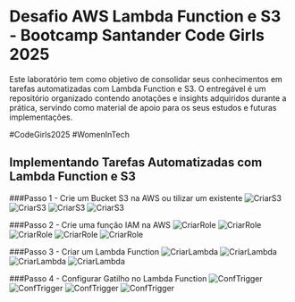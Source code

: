 # Desafio AWS Lambda Function e S3 - Bootcamp Santander Code Girls 2025
Este laboratório tem como objetivo de consolidar seus conhecimentos em tarefas automatizadas com Lambda Function e S3. O entregável é um repositório organizado contendo anotações e insights adquiridos durante a prática, servindo como material de apoio para os seus estudos e futuras implementações.

#CodeGirls2025 #WomenInTech

## Implementando Tarefas Automatizadas com Lambda Function e S3

###Passo 1 - Crie um Bucket S3 na AWS ou tilizar um existente
![CriarS3](1-criar_S3.png)
![CriarS3](1-criar_S32.png)
![CriarS3](1-criar_S33.png)
![CriarS3](1-criar_S34.png)

###Passo 2 - Crie uma função IAM na AWS
![CriarRole](2-criar_role.png)
![CriarRole](2-criar_role2.png)
![CriarRole](2-criar_role3.png)
![CriarRole](2-criar_role4.png)
![CriarRole](2-criar_role5.png)

###Passo 3 - Criar um Lambda Function
![CriarLambda](3-criar_lambda.png)
![CriarLambda](3-criar_lambda2.png)
![CriarLambda](3-criar_lambda3.png)
![CriarLambda](3-criar_lambda4.png)

###Passo 4 - Configurar Gatilho no Lambda Function
![ConfTrigger](4-confTrigger.png)
![ConfTrigger](4-confTrigger2.png)
![ConfTrigger](4-confTrigger3.png)
![ConfTrigger](4-confTrigger4.png)
